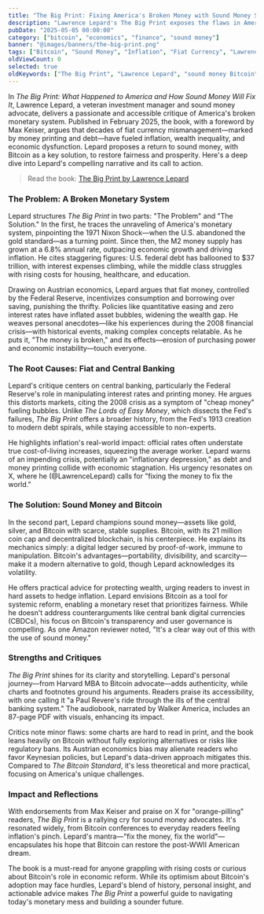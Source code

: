 ```yaml
---
title: "The Big Print: Fixing America's Broken Money with Sound Money Solutions"
description: "Lawrence Lepard's The Big Print exposes the flaws in America's fiat monetary system, tracing its history and advocating Bitcoin and sound money to address inflation and inequality."
pubDate: "2025-05-05 00:00:00"
category: ["bitcoin", "economics", "finance", "sound money"]
banner: "@images/banners/the-big-print.png"
tags: ["Bitcoin", "Sound Money", "Inflation", "Fiat Currency", "Lawrence Lepard"]
oldViewCount: 0
selected: true
oldKeywords: ["The Big Print", "Lawrence Lepard", "sound money Bitcoin"]
---
```


In *The Big Print: What Happened to America and How Sound Money Will Fix It*, Lawrence Lepard, a veteran investment manager and sound money advocate, delivers a passionate and accessible critique of America's broken monetary system. Published in February 2025, the book, with a foreword by Max Keiser, argues that decades of fiat currency mismanagement—marked by money printing and debt—have fueled inflation, wealth inequality, and economic dysfunction. Lepard proposes a return to sound money, with Bitcoin as a key solution, to restore fairness and prosperity. Here's a deep dive into Lepard's compelling narrative and its call to action.

> Read the book: [The Big Print by Lawrence Lepard](https://www.amazon.com/Big-Print-Happened-America-Sound/dp/1599474379/)

### The Problem: A Broken Monetary System

Lepard structures *The Big Print* in two parts: "The Problem" and "The Solution." In the first, he traces the unraveling of America's monetary system, pinpointing the 1971 Nixon Shock—when the U.S. abandoned the gold standard—as a turning point. Since then, the M2 money supply has grown at a 6.8% annual rate, outpacing economic growth and driving inflation. He cites staggering figures: U.S. federal debt has ballooned to $37 trillion, with interest expenses climbing, while the middle class struggles with rising costs for housing, healthcare, and education.

Drawing on Austrian economics, Lepard argues that fiat money, controlled by the Federal Reserve, incentivizes consumption and borrowing over saving, punishing the thrifty. Policies like quantitative easing and zero interest rates have inflated asset bubbles, widening the wealth gap. He weaves personal anecdotes—like his experiences during the 2008 financial crisis—with historical events, making complex concepts relatable. As he puts it, "The money is broken," and its effects—erosion of purchasing power and economic instability—touch everyone.

### The Root Causes: Fiat and Central Banking

Lepard's critique centers on central banking, particularly the Federal Reserve's role in manipulating interest rates and printing money. He argues this distorts markets, citing the 2008 crisis as a symptom of "cheap money" fueling bubbles. Unlike *The Lords of Easy Money*, which dissects the Fed's failures, *The Big Print* offers a broader history, from the Fed's 1913 creation to modern debt spirals, while staying accessible to non-experts.

He highlights inflation's real-world impact: official rates often understate true cost-of-living increases, squeezing the average worker. Lepard warns of an impending crisis, potentially an "inflationary depression," as debt and money printing collide with economic stagnation. His urgency resonates on X, where he (@LawrenceLepard) calls for "fixing the money to fix the world."

### The Solution: Sound Money and Bitcoin

In the second part, Lepard champions sound money—assets like gold, silver, and Bitcoin with scarce, stable supplies. Bitcoin, with its 21 million coin cap and decentralized blockchain, is his centerpiece. He explains its mechanics simply: a digital ledger secured by proof-of-work, immune to manipulation. Bitcoin's advantages—portability, divisibility, and scarcity—make it a modern alternative to gold, though Lepard acknowledges its volatility.

He offers practical advice for protecting wealth, urging readers to invest in hard assets to hedge inflation. Lepard envisions Bitcoin as a tool for systemic reform, enabling a monetary reset that prioritizes fairness. While he doesn't address counterarguments like central bank digital currencies (CBDCs), his focus on Bitcoin's transparency and user governance is compelling. As one Amazon reviewer noted, "It's a clear way out of this with the use of sound money."

### Strengths and Critiques

*The Big Print* shines for its clarity and storytelling. Lepard's personal journey—from Harvard MBA to Bitcoin advocate—adds authenticity, while charts and footnotes ground his arguments. Readers praise its accessibility, with one calling it "a Paul Revere's ride through the ills of the central banking system." The audiobook, narrated by Walker America, includes an 87-page PDF with visuals, enhancing its impact.

Critics note minor flaws: some charts are hard to read in print, and the book leans heavily on Bitcoin without fully exploring alternatives or risks like regulatory bans. Its Austrian economics bias may alienate readers who favor Keynesian policies, but Lepard's data-driven approach mitigates this. Compared to *The Bitcoin Standard*, it's less theoretical and more practical, focusing on America's unique challenges.

### Impact and Reflections

With endorsements from Max Keiser and praise on X for "orange-pilling" readers, *The Big Print* is a rallying cry for sound money advocates. It's resonated widely, from Bitcoin conferences to everyday readers feeling inflation's pinch. Lepard's mantra—"fix the money, fix the world"—encapsulates his hope that Bitcoin can restore the post-WWII American dream.

The book is a must-read for anyone grappling with rising costs or curious about Bitcoin's role in economic reform. While its optimism about Bitcoin's adoption may face hurdles, Lepard's blend of history, personal insight, and actionable advice makes *The Big Print* a powerful guide to navigating today's monetary mess and building a sounder future.
